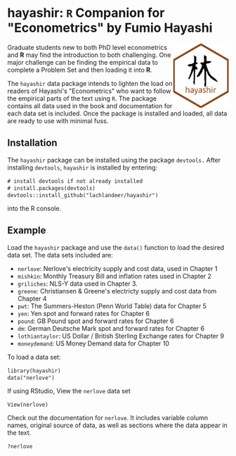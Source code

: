 # hayashir: `R` Companion for "Econometrics" by Fumio Hayashi

<img src="man/figures/logo.png" align="right" width="25%"/>


Graduate students new to both PhD level econometrics and **R** may find the introduction to both challenging.
One major challenge can be finding the empirical data to complete a Problem Set and then loading it into **R**.

The `hayashir` data package intends to lighten the load on readers of Hayashi's "Econometrics" who want to follow the empirical parts of the text using `R`.
The package contains all data used in the book and  documentation for each data set is included.
Once the package is installed and loaded, all data are ready to use with minimal fuss.

## Installation

The `hayashir` package can be installed using the package `devtools.`
After installing `devtools`, `hayashir` is installed by entering:

```{r}
# install devtools if not already installed
# install.packages(devtools)
devtools::install_github("lachlandeer/hayashir")
```

into the R console.

## Example

Load the `hayashir` package and use the `data()` function to load the desired data set. The data sets included are:

* `nerlove`: Nerlove's electricity supply and cost data, used in Chapter 1
* `mishkin`: Monthly Treasury Bill and inflation rates used in Chapter 2
* `griliches`: NLS-Y data used in Chapter 3.
* `greene`: Christiansen & Greene's electricty supply and cost data from Chapter 4
* `pwt`: The Summers-Heston (Penn World Table) data for Chapter 5
* `yen`: Yen spot and forward rates for Chapter 6
* `pound`: GB Pound spot and forward rates for Chapter 6
* `dm`: German Deutsche Mark spot and forward rates for Chapter 6
* `lothiantaylor`: US Dollar / British Sterling Exchange rates for Chapter 9
* `moneydemand`: US Money Demand data for Chapter 10

To load a data set:

```{r}
library(hayashir)
data("nerlove")
```

If using RStudio, View the `nerlove` data set

```{r}
View(nerlove)
```

Check out the documentation for `nerlove`. It includes variable column names, original source of data, as well as sections where the data appear in the text.

```{r}
?nerlove
```
